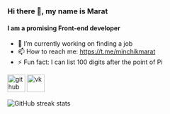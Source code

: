 ### Hi there 👋, my name is Marat
#### I am a promising Front-end developer


- 🔭 I’m currently working on finding a job  
- 📫 How to reach me: https://t.me/minchikmarat 
- ⚡ Fun fact: I can list 100 digits after the point of Pi 


[<img src='https://cdn.jsdelivr.net/npm/simple-icons@3.0.1/icons/github.svg' alt='github' height='40'>](https://github.com/devminrat)  [<img src='https://cdn.jsdelivr.net/npm/simple-icons@3.0.1/icons/vk.svg' alt='vk' height='40'>](https://vk.com/id157379270)  

![GitHub streak stats](https://github-readme-streak-stats.herokuapp.com/?user=devminrat)  

